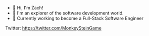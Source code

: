 - 👋 Hi, I'm Zach!
- 👀 I'm an explorer of the software development world. 
- 🌱 Currently working to become a Full-Stack Software Engineer

Twitter: https://twitter.com/MonkeySteinGame

<!---
Monkeysteingames/Monkeysteingames is a ✨ special ✨ repository because its `README.md` (this file) appears on your GitHub profile.
You can click the Preview link to take a look at your changes.
--->
